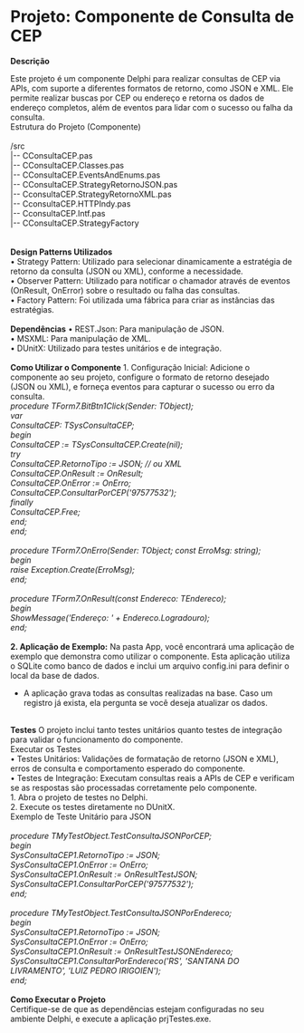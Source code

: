 <h1>Projeto: Componente de Consulta de CEP</h1>

<b>Descrição</b></br>

Este projeto é um componente Delphi para realizar consultas de CEP via APIs, com suporte a diferentes formatos de retorno, como JSON e XML. Ele permite realizar buscas por CEP ou endereço e retorna os dados de endereço completos, além de eventos para lidar com o sucesso ou falha da consulta.</br>
Estrutura do Projeto (Componente)</br>
</br>
/src</br>
  |-- CConsultaCEP.pas</br>
  |-- CConsultaCEP.Classes.pas</br>
  |-- CConsultaCEP.EventsAndEnums.pas</br>
  |-- CConsultaCEP.StrategyRetornoJSON.pas</br>
  |-- CconsultaCEP.StrategyRetornoXML.pas</br>
  |-- CconsultaCEP.HTTPIndy.pas</br>
  |-- CconsultaCEP.Intf.pas</br>
  |-- CConsultaCEP.StrategyFactory</br>
  </br>
</br>
<b>Design Patterns Utilizados</b></br>
    • Strategy Pattern: Utilizado para selecionar dinamicamente a estratégia de retorno da consulta (JSON ou XML), conforme a necessidade.</br>
    • Observer Pattern: Utilizado para notificar o chamador através de eventos (OnResult, OnError) sobre o resultado ou falha das consultas.</br>
    • Factory Pattern:  Foi utilizada uma fábrica para criar as instâncias das estratégias.</br>
</br>
<b>Dependências</b>
    • REST.Json: Para manipulação de JSON.</br>
    • MSXML: Para manipulação de XML. </br>
    • DUnitX: Utilizado para testes unitários e de integração.</br>
    </br>
<b>Como Utilizar o Componente</b>
    1. Configuração Inicial: Adicione o componente ao seu projeto, configure o formato de retorno desejado (JSON ou XML), e forneça eventos para capturar o sucesso ou erro da consulta.</br>
<i>procedure TForm7.BitBtn1Click(Sender: TObject);</br>
var</br>
  ConsultaCEP: TSysConsultaCEP;</br>
begin</br>
  ConsultaCEP := TSysConsultaCEP.Create(nil);</br>
  try</br>
    ConsultaCEP.RetornoTipo := JSON;  // ou XML</br>
    ConsultaCEP.OnResult := OnResult;</br>
    ConsultaCEP.OnError  := OnErro;</br>
    ConsultaCEP.ConsultarPorCEP('97577532');</br>
  finally</br>
    ConsultaCEP.Free;</br>
  end;</br>
end;</br>
</br>
procedure TForm7.OnErro(Sender: TObject; const ErroMsg: string);</br>
begin</br>
  raise Exception.Create(ErroMsg);</br>
end;</br>
</br>
procedure TForm7.OnResult(const Endereco: TEndereco);</br>
begin</br>
  ShowMessage('Endereço: ' + Endereco.Logradouro);</br>
end;</br></i>
</br>
<b>2. Aplicação de Exemplo:</b>
Na pasta App, você encontrará uma aplicação de exemplo que demonstra como utilizar o componente. Esta aplicação utiliza o SQLite como banco de dados e inclui um arquivo config.ini para definir o local da base de dados. </br>
- A aplicação grava todas as consultas realizadas na base. Caso um registro já exista, ela pergunta se você deseja atualizar os dados. </br>
</br>
<b>Testes</b>
O projeto inclui tanto testes unitários quanto testes de integração para validar o funcionamento do componente.</br>
Executar os Testes</br>
    • Testes Unitários: Validações de formatação de retorno (JSON e XML), erros de consulta e comportamento esperado do componente.</br>
    • Testes de Integração: Executam consultas reais a APIs de CEP e verificam se as respostas são processadas corretamente pelo componente.</br>
    1. Abra o projeto de testes no Delphi.</br>
    2. Execute os testes diretamente no DUnitX.</br>
Exemplo de Teste Unitário para JSON</br>
</br>
<i>procedure TMyTestObject.TestConsultaJSONPorCEP;</br>
begin</br>
  SysConsultaCEP1.RetornoTipo := JSON;</br>
  SysConsultaCEP1.OnError := OnErro;</br>
  SysConsultaCEP1.OnResult := OnResultTestJSON;</br>
  SysConsultaCEP1.ConsultarPorCEP('97577532');</br>
end;</br>
</br>
procedure TMyTestObject.TestConsultaJSONPorEndereco;</br>
begin</br>
  SysConsultaCEP1.RetornoTipo := JSON;</br>
  SysConsultaCEP1.OnError := OnErro;</br>
  SysConsultaCEP1.OnResult := OnResultTestJSONEndereco;</br>
  SysConsultaCEP1.ConsultarPorEndereco('RS', 'SANTANA DO LIVRAMENTO', 'LUIZ PEDRO IRIGOIEN');</br>
end;</br></i>
</br>
<b>Como Executar o Projeto</b></br>
Certifique-se de que as dependências estejam configuradas no seu ambiente Delphi, e execute a aplicação prjTestes.exe.</br>
